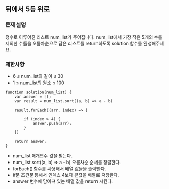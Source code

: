 ## 뒤에서 5등 위로


### 문제 설명 
<p>
  정수로 이루어진 리스트 num_list가 주어집니다. num_list에서 가장 작은 5개의 수를 제외한 수들을 오름차순으로 담은 리스트를 return하도록 solution 함수를 완성해주세요.
</p>

### 제한사항
+ 6 ≤ num_list의 길이 ≤ 30
+ 1 ≤ num_list의 원소 ≤ 100

  
```
function solution(num_list) {
    var answer = [];
    var result = num_list.sort((a, b) => a - b)
    
    result.forEach((arr, index) => {
       
        if (index > 4) {
            answer.push(arr);
        } 
    })    
    
    return answer;
}
```
+ num_list 매개변수 값을 받는다.
+ num_list.sort((a, b) => a - b) 오름차순 순서를 정렬한다.
+ forEach() 함수를 사용해서 배열 값들을 출력한다.
+ if문 조건문 통해서 인덱스 4보다 큰값을 배열로 저장한다. 
+ answer 변수에 담아져 있는 배열 값을 return 시킨다.
